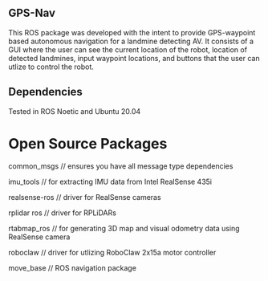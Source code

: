 ## GPS-Nav
This ROS package was developed with the intent to provide GPS-waypoint based autonomous navigation for a landmine detecting AV. It consists of a GUI where the user can see the current location of the robot, location of detected landmines, input waypoint locations, and buttons that the user can utlize to control the robot.

## Dependencies
Tested in ROS Noetic and Ubuntu 20.04

# Open Source Packages

common_msgs // ensures you have all message type dependencies

imu_tools // for extracting IMU data from Intel RealSense 435i

realsense-ros // driver for RealSense cameras

rplidar ros // driver for RPLiDARs

rtabmap_ros // for generating 3D map and visual odometry data using RealSense camera

roboclaw // driver for utlizing RoboClaw 2x15a motor controller

move_base // ROS navigation package
